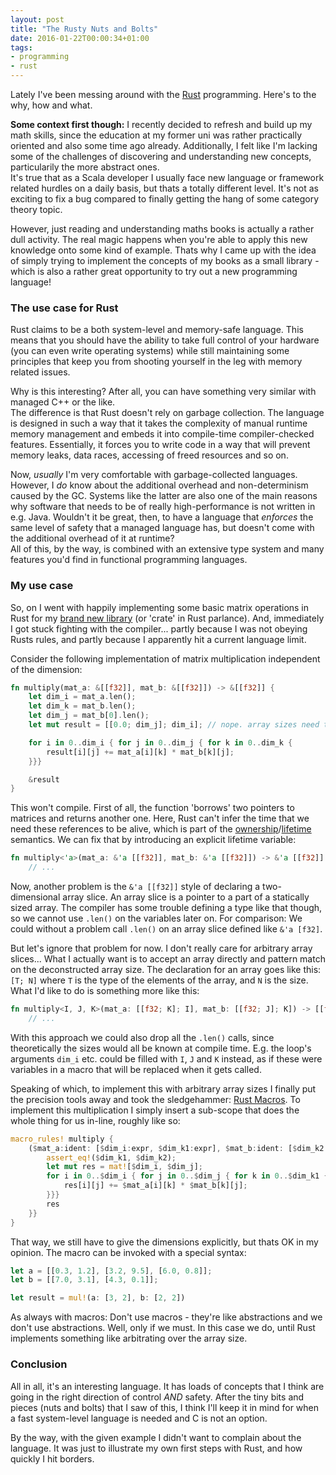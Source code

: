 ```yaml
---
layout: post
title: "The Rusty Nuts and Bolts"
date: 2016-01-22T00:00:34+01:00
tags:
- programming
- rust
---
```

Lately I've been messing around with the [Rust](https://www.rust-lang.org/) programming. Here's to the why, how and what.

<!--more-->

**Some context first though:** I recently decided to refresh and build up my math skills, since the education at my former uni was rather practically oriented and also some time ago already. Additionally, I felt like I'm lacking some of the challenges of discovering and understanding new concepts, particularily the more abstract ones.<br/>
It's true that as a Scala developer I usually face new language or framework related hurdles on a daily basis, but thats a totally different level. It's not as exciting to fix a bug compared to finally getting the hang of some category theory topic.

However, just reading and understanding maths books is actually a rather dull activity. The real magic happens when you're able to apply this new knowledge onto some kind of example. Thats why I came up with the idea of simply trying to implement the concepts of my books as a small library - which is also a rather great opportunity to try out a new programming language!

### The use case for Rust

Rust claims to be a both system-level and memory-safe language. This means that you should have the ability to take full control of your hardware (you can even write operating systems) while still maintaining some principles that keep you from shooting yourself in the leg with memory related issues.

Why is this interesting? After all, you can have something very similar with managed C++ or the like.<br/>
The difference is that Rust doesn't rely on garbage collection. The language is designed in such a way that it takes the complexity of manual runtime memory management and embeds it into compile-time compiler-checked features. Essentially, it forces you to write code in a way that will prevent memory leaks, data races, accessing of freed resources and so on.

Now, _usually_ I'm very comfortable with garbage-collected languages. However, I _do_ know about the additional overhead and non-determinism caused by the GC. Systems like the latter are also one of the main reasons why software that needs to be of really high-performance is not written in e.g. Java. Wouldn't it be great, then, to have a language that *enforces* the same level of safety that a managed language has, but doesn't come with the additional overhead of it at runtime?<br/>
All of this, by the way, is combined with an extensive type system and many features you'd find in functional programming languages.

### My use case

So, on I went with happily implementing some basic matrix operations in Rust for my [brand new library](https://github.com/ephe-meral/halcyon) (or 'crate' in Rust parlance). And, immediately I got stuck fighting with the compiler... partly because I was not obeying Rusts rules, and partly because I apparently hit a current language limit.

Consider the following implementation of matrix multiplication independent of the dimension:

```rust title: "(Don't) Try This At Home"
fn multiply(mat_a: &[[f32]], mat_b: &[[f32]]) -> &[[f32]] {
    let dim_i = mat_a.len();
    let dim_k = mat_b.len();
    let dim_j = mat_b[0].len();
    let mut result = [[0.0; dim_j]; dim_i]; // nope. array sizes need to be const

    for i in 0..dim_i { for j in 0..dim_j { for k in 0..dim_k {
        result[i][j] += mat_a[i][k] * mat_b[k][j];
    }}}

    &result
}
```

This won't compile. First of all, the function 'borrows' two pointers to matrices and returns another one. Here, Rust can't infer the time  that we need these references to be alive, which is part of the [ownership](https://doc.rust-lang.org/book/ownership.html)/[lifetime](https://doc.rust-lang.org/book/lifetimes.html) semantics. We can fix that by introducing an explicit lifetime variable:

```rust title: "Fixing the Header"
fn multiply<'a>(mat_a: &'a [[f32]], mat_b: &'a [[f32]]) -> &'a [[f32]] {
    // ...
```

Now, another problem is the `&'a [[f32]]` style of declaring a two-dimensional array slice. An array slice is a pointer to a part of a statically sized array. The compiler has some trouble defining a type like that though, so we cannot use `.len()` on the variables later on. For comparison: We could without a problem call `.len()` on an array slice defined like `&'a [f32]`.

But let's ignore that problem for now. I don't really care for arbitrary array slices... What I actually want is to accept an array directly and pattern match on the deconstructed array size. The declaration for an array goes like this: `[T; N]` where `T` is the type of the elements of the array, and `N` is the size. What I'd like to do is something more like this:

```rust title: "If Only..."
fn multiply<I, J, K>(mat_a: [[f32; K]; I], mat_b: [[f32; J]; K]) -> [[f32; J]; I] {
    // ...
```

With this approach we could also drop all the `.len()` calls, since theoretically the sizes would all be known at compile time. E.g. the loop's arguments `dim_i` etc. could be filled with `I`, `J` and `K` instead, as if these were variables in a macro that will be replaced when it gets called.

Speaking of which, to implement this with arbitrary array sizes I finally put the precision tools away and took the sledgehammer: [Rust Macros](https://doc.rust-lang.org/book/macros.html). To implement this multiplication I simply insert a sub-scope that does the whole thing for us in-line, roughly like so:

```rust title: "Taking the Sledgehammer"
macro_rules! multiply {
    ($mat_a:ident: [$dim_i:expr, $dim_k1:expr], $mat_b:ident: [$dim_k2:expr, $dim_j:expr]) => {{
        assert_eq!($dim_k1, $dim_k2);
        let mut res = mat![$dim_i, $dim_j];
        for i in 0..$dim_i { for j in 0..$dim_j { for k in 0..$dim_k1 {
            res[i][j] += $mat_a[i][k] * $mat_b[k][j];
        }}}
        res
    }}
}
```

That way, we still have to give the dimensions explicitly, but thats OK in my opinion. The macro can be invoked with a special syntax:

```rust title: "Well, It Does the Job"
let a = [[0.3, 1.2], [3.2, 9.5], [6.0, 0.8]];
let b = [[7.0, 3.1], [4.3, 0.1]];

let result = mul!(a: [3, 2], b: [2, 2])
```

As always with macros: Don't use macros - they're like abstractions and we don't use abstractions. Well, only if we must. In this case we do, until Rust implements something like arbitrating over the array size.

### Conclusion

All in all, it's an interesting language. It has loads of concepts that I think are going in the right direction of control _AND_ safety. After the tiny bits and pieces (nuts and bolts) that I saw of this, I think I'll keep it in mind for when a fast system-level language is needed and C is not an option.

By the way, with the given example I didn't want to complain about the language. It was just to illustrate my own first steps with Rust, and how quickly I hit borders.
